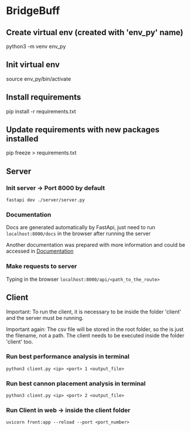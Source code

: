# BridgeBuff

## Create virtual env (created with 'env_py' name)

python3 -m venv env_py

## Init virtual env

source env_py/bin/activate

## Install requirements

pip install -r requirements.txt

## Update requirements with new packages installed

pip freeze > requirements.txt

## Server

### Init server -> Port 8000 by default

```fastapi dev ./server/server.py```

### Documentation

Docs are generated automatically by FastApi, just need to run ```localhost:8000/docs``` in the browser after running the server

Another documentation was prepared with more information and could be accessed in [Documentation](https://documenter.getpostman.com/view/23407195/2sA3rzLsv8) 

### Make requests to server

Typing in the browser ```localhost:8000/api/<path_to_the_route>```

## Client

Important: To run the client, it is necessary to be inside the folder 'client' and the server must be running.

Important again: The csv file will be stored in the root folder, so the <outputfile> is just the filename, not a path. The client needs to be executed inside the folder 'client' too.

### Run best performance analysis in terminal

```python3 client.py <ip> <port> 1 <output_file>```

### Run best cannon placement analysis in terminal

```python3 client.py <ip> <port> 2 <output_file>```

### Run Client in web -> inside the client folder

```uvicorn front:app --reload --port <port_number>```